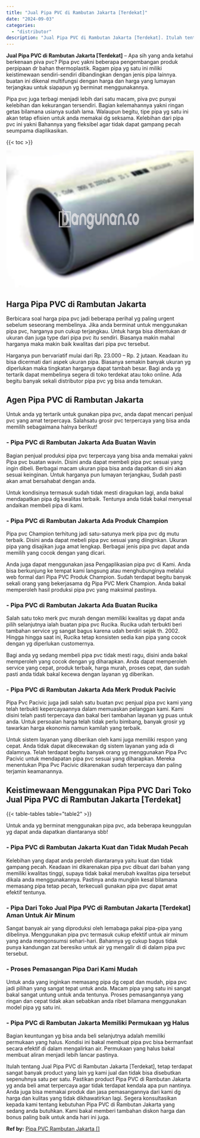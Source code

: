 ```yaml
---
title: "Jual Pipa PVC di Rambutan Jakarta [Terdekat]"
date: "2024-09-03"
categories: 
  - "distributor"
description: "Jual Pipa PVC di Rambutan Jakarta [Terdekat]. Itulah tentang Jual Pipa PVC di Rambutan Jakarta [Terdekat], tetap terdapat sangat banyak product yang lain y..."
---
```


**Jual Pipa PVC di Rambutan Jakarta \[Terdekat\]** – Apa sih yang anda ketahui berkenaan piva pvc? Pipa pvc yakni beberapa pengembangan produk perpipaan dr bahan thermoplastik. Ragam pipa yg satu ini miliki keistimewaan sendiri-sendiri dibandingkan dengan jenis pipa lainnya. buatan ini dikenal multifungsi dengan harga dan harga yang lumayan terjangkau untuk siapapun yg berminat menggunakannya.

Pipa pvc juga terbagi menjadi lebih dari satu macam, piva pvc punyai kelebihan dan kekurangan tersendiri. Bagian kelemahannya yakni ringan getas bilamana usianya sudah lama. Walaupun begitu, tipe pipa yg satu ini akan tetap efisien untuk anda memakai dg seksama. Kelebihan dari pipa pvc ini yakni Bahannya yang fleksibel agar tidak dapat gampang pecah seumpama diaplikasikan.

{{< toc >}}

![](/images/jaul-pipa-pvc-65.png)

## Harga Pipa PVC di Rambutan Jakarta

Berbicara soal harga pipa pvc jadi beberapa perihal yg paling urgent sebelum seseorang membelinya. Jika anda berminat untuk menggunakan pipa pvc, harganya pun cukup terjangkau. Untuk harga bisa ditentukan dr ukuran dan juga type dari pipa pvc itu sendiri. Biasanya makin mahal harganya maka makin baik kwalitas dari pipa pvc tersebut.

Harganya pun bervariatif mulai dari Rp. 23.000 – Rp. 2 jutaan. Keadaan itu bisa dicermati dari aspek ukuran pipa. Biasanya semakin banyak ukuran yg diperlukan maka tingkatan harganya dapat tambah besar. Bagi anda yg tertarik dapat membelinya segera di toko terdekat atau toko online. Ada begitu banyak sekali distributor pipa pvc yg bisa anda temukan.

## Agen Pipa PVC di Rambutan Jakarta

Untuk anda yg tertarik untuk gunakan pipa pvc, anda dapat mencari penjual pvc yang amat terpercaya. Salahsatu grosir pvc terpercaya yang bisa anda memilih sebagaimana halnya berikut!

### \- Pipa PVC di Rambutan Jakarta Ada Buatan Wavin

Bagian penjual produksi pipa pvc terpercaya yang bisa anda memakai yakni Pipa pvc buatan wavin. Disini anda dapat membeli pipa pvc sesuai yang ingin dibeli. Berbagai macam ukuran pipa bisa anda dapatkan di sini akan sesuai keinginan. Untuk harganya pun lumayan terjangkau, Sudah pasti akan amat bersahabat dengan anda.

Untuk kondisinya termasuk sudah tidak mesti diragukan lagi, anda bakal mendapatkan pipa dg kwalitas terbaik. Tentunya anda tidak bakal menyesal andaikan membeli pipa di kami.

### \- Pipa PVC di Rambutan Jakarta Ada Produk Champion

Pipa pvc Champion terhitung jadi satu-satunya merk pipa pvc dg mutu terbaik. Disini anda dapat mebeli pipa pvc sesuai yang diinginkan. Ukuran pipa yang disajikan juga amat lengkap. Berbagai jenis pipa pvc dapat anda memilih yang cocok dengan yang dicari.

Anda juga dapat menggunakan jasa Pengaplikasian pipa pvc di Kami. Anda bisa berkunjung ke tempat kami langsung atau menghubunginya melalui web formal dari Pipa PVC Produk Champion. Sudah terdapat begitu banyak sekali orang yang bekerjasama dg Pipa PVC Merk Champion. Anda bakal memperoleh hasil produksi pipa pvc yang maksimal pastinya.

### \- Pipa PVC di Rambutan Jakarta Ada Buatan Rucika

Salah satu toko merk pvc murah dengan memiliki kwalitas yg dapat anda pilih selanjutnya ialah buatan pipa pvc Rucika. Rucika udah terbukti beri tambahan service yg sangat bagus karena udah berdiri sejak th. 2002. Hingga hingga saat ini, Rucika tetap konsisten sedia kan pipa yang cocok dengan yg diperlukan customernya.

Bagi anda yg sedang membeli pipa pvc tidak mesti ragu, disini anda bakal memperoleh yang cocok dengan yg diharapkan. Anda dapat memperoleh service yang cepat, produk terbaik, harga murah, proses cepat, dan sudah pasti anda tidak bakal kecewa dengan layanan yg diberikan.

### \- Pipa PVC di Rambutan Jakarta Ada Merk Produk Pacivic

Pipa Pvc Pacivic juga jadi salah satu buatan pvc penjual pipa pvc kami yang telah terbukti kepercayaannya dalam memuaskan pelanggan kami. Kami disini telah pasti terpercaya dan bakal beri tambahan layanan yg puas untuk anda. Untuk persoalan harga telah tidak perlu bimbang, banyak grosir yg tawarkan harga ekonomis namun kamilah yang terbaik.

Untuk sistem layanan yang diberikan oleh kami juga memiliki respon yang cepat. Anda tidak dapat dikecewakan dg sistem layanan yang ada di dalamnya. Telah terdapat begitu banyak orang yg menggunakan Pipa Pvc Pacivic untuk mendapatan pipa pvc sesuai yang diharapkan. Mereka menentukan Pipa Pvc Pacivic dikarenakan sudah terpercaya dan paling terjamin keamanannya.

## Keistimewaan Menggunakan Pipa PVC Dari Toko Jual Pipa PVC di Rambutan Jakarta \[Terdekat\]

{{< table-tables table="table2" >}}

Untuk anda yg berminat menggunakan pipa pvc, ada beberapa keunggulan yg dapat anda dapatkan diantaranya sbb!

### \- Pipa PVC di Rambutan Jakarta Kuat dan Tidak Mudah Pecah

Kelebihan yang dapat anda peroleh diantaranya yaitu kuat dan tidak gampang pecah. Keadaan ini dikarenakan pipa pvc dibuat dari bahan yang memiliki kwalitas tinggi, supaya tidak bakal merubah kwalitas pipa tersebut dikala anda menggunakannya. Pastinya anda mungkin kesal bilamana memasang pipa tetap pecah, terkecuali gunakan pipa pvc dapat amat efektif tentunya.

### \- Pipa Dari Toko Jual Pipa PVC di Rambutan Jakarta \[Terdekat\] Aman Untuk Air Minum

Sangat banyak air yang diproduksi oleh lemabaga pakai pipa-pipa yang dibelinya. Menggunakan pipa pvc termasuk cukup efektif untuk air minum yang anda mengonsumsi sehari-hari. Bahannya yg cukup bagus tidak punya kandungan zat beresiko untuk air yg mengalir di di dalam pipa pvc tersebut.

### \- Proses Pemasangan Pipa Dari Kami Mudah

Untuk anda yang inginkan memasang pipa dg cepat dan mudah, pipa pvc jadi pilihan yang sangat tepat untuk anda. Macam pipa yang satu ini sangat bakal sangat untung untuk anda tentunya. Proses pemasangannya yang ringan dan cepat tidak akan sebabkan anda ribet bilamana menggunakan model pipa yg satu ini.

### \- Pipa PVC di Rambutan Jakarta Memiliki Permukaan yg Halus

Bagian keuntungan yg bisa anda beli selanjutnya adalah memiliki permukaan yang halus. Kondisi ini bakal membuat pipa pvc bisa bermanfaat secara efektif di dalam mengalirkan air. Permukaan yang halus bakal membuat aliran menjadi lebih lancar pastinya.

Itulah tentang Jual Pipa PVC di Rambutan Jakarta \[Terdekat\], tetap terdapat sangat banyak product yang lain yg kami jual dan tidak bisa disebutkan sepenuhnya satu per satu. Pastikan product Pipa PVC di Rambutan Jakarta yg anda beli amat terpercaya agar tidak terdapat kendala apa pun nantinya. Anda juga bisa memakai produk dan jasa pemasangannya dari kami dg harga dan kulitas yang tidak dikhawatirkan lagi. Segera konsultasikan kepada kami tentang kebutuhan Pipa PVC di Rambutan Jakarta yang sedang anda butuhkan. Kami bakal memberi tambahan diskon harga dan bonus paling baik untuk anda hari ini juga.

**Ref by:** [Pipa PVC Rambutan Jakarta []](https://id.wikipedia.org/wiki/Pipa)
